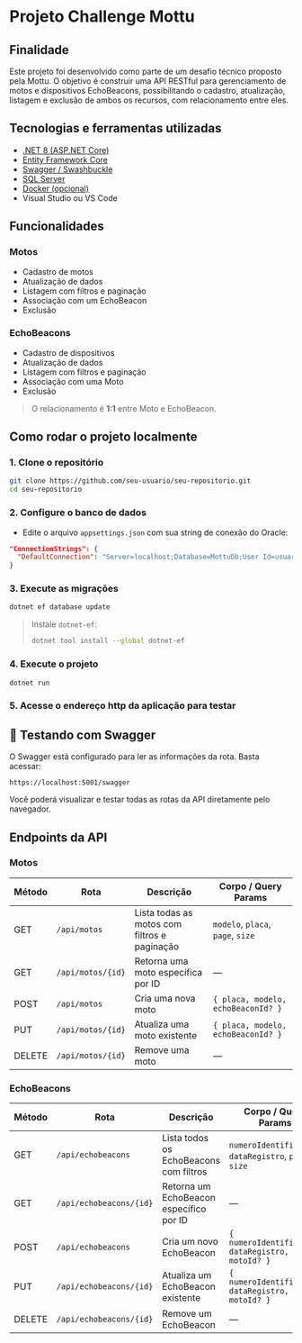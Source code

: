 # Projeto Challenge Mottu

## Finalidade

Este projeto foi desenvolvido como parte de um desafio técnico proposto pela Mottu. O objetivo é construir uma API RESTful para gerenciamento de motos e dispositivos EchoBeacons,
possibilitando o cadastro, atualização, listagem e exclusão de ambos os recursos, com relacionamento entre eles.

## Tecnologias e ferramentas utilizadas

- [.NET 8 (ASP.NET Core)](https://learn.microsoft.com/pt-br/aspnet/core/introduction-to-aspnet-core)
- [Entity Framework Core](https://learn.microsoft.com/pt-br/ef/core/)
- [Swagger / Swashbuckle](https://github.com/domaindrivendev/Swashbuckle.AspNetCore)
- [SQL Server](https://www.microsoft.com/pt-br/sql-server)
- [Docker (opcional)](https://www.docker.com/)
- Visual Studio ou VS Code

## Funcionalidades

### Motos
- Cadastro de motos
- Atualização de dados
- Listagem com filtros e paginação
- Associação com um EchoBeacon
- Exclusão

### EchoBeacons
- Cadastro de dispositivos
- Atualização de dados
- Listagem com filtros e paginação
- Associação com uma Moto
- Exclusão

> O relacionamento é **1:1** entre Moto e EchoBeacon.

## Como rodar o projeto localmente

### 1. Clone o repositório

```bash
git clone https://github.com/seu-usuario/seu-repositorio.git
cd seu-repositorio
```

### 2. Configure o banco de dados

- Edite o arquivo `appsettings.json` com sua string de conexão do Oracle:

```json
"ConnectionStrings": {
  "DefaultConnection": "Server=localhost;Database=MottuDb;User Id=usuario;Password=senha;"
}
```

### 3. Execute as migrações

```bash
dotnet ef database update
```

> Instale `dotnet-ef`:
>
> ```bash
> dotnet tool install --global dotnet-ef
> ```

### 4. Execute o projeto

```bash
dotnet run
```

### 5. Acesse o endereço http da aplicação para testar

## 🧪 Testando com Swagger

O Swagger está configurado para ler as informações da rota. Basta acessar:

```
https://localhost:5001/swagger
```

Você poderá visualizar e testar todas as rotas da API diretamente pelo navegador.

## Endpoints da API

### Motos

| Método | Rota               | Descrição                                | Corpo / Query Params |
|--------|--------------------|------------------------------------------|-----------------------|
| GET    | `/api/motos`       | Lista todas as motos com filtros e paginação | `modelo`, `placa`, `page`, `size` |
| GET    | `/api/motos/{id}`  | Retorna uma moto específica por ID       | —                     |
| POST   | `/api/motos`       | Cria uma nova moto                       | `{ placa, modelo, echoBeaconId? }` |
| PUT    | `/api/motos/{id}`  | Atualiza uma moto existente              | `{ placa, modelo, echoBeaconId? }` |
| DELETE | `/api/motos/{id}`  | Remove uma moto                          | —                     |

### EchoBeacons

| Método | Rota                    | Descrição                                     | Corpo / Query Params |
|--------|-------------------------|-----------------------------------------------|-----------------------|
| GET    | `/api/echobeacons`      | Lista todos os EchoBeacons com filtros        | `numeroIdentificacao`, `dataRegistro`, `page`, `size` |
| GET    | `/api/echobeacons/{id}` | Retorna um EchoBeacon específico por ID       | —                     |
| POST   | `/api/echobeacons`      | Cria um novo EchoBeacon                       | `{ numeroIdentificacao, dataRegistro, motoId? }` |
| PUT    | `/api/echobeacons/{id}` | Atualiza um EchoBeacon existente              | `{ numeroIdentificacao, dataRegistro, motoId? }` |
| DELETE | `/api/echobeacons/{id}` | Remove um EchoBeacon                          | —                     |

